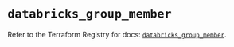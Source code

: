 # `databricks_group_member`

Refer to the Terraform Registry for docs: [`databricks_group_member`](https://registry.terraform.io/providers/databricks/databricks/1.72.0/docs/resources/group_member).
